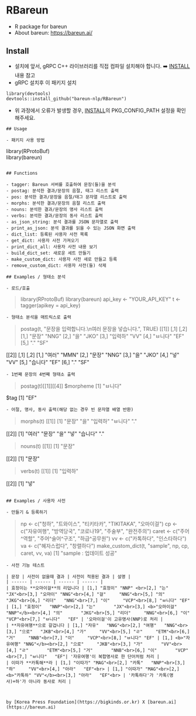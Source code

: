 # RBareun

* R package for bareun
* About bareun: https://bareun.ai/

## Install

- 설치에 앞서, gRPC C++ 라이브러리를 직접 컴파일 설치해야 합니다.
➡️ [INSTALL](https://github.com/bareun-nlp/RBareun/blob/main/INSTALL.md) 내용 참고 
- gRPC 설치후 이 패키지 설치
```
library(devtools)  
devtools::install_github("bareun-nlp/RBareun")  
```
- 위 과정에서 오류가 발생할 경우, [INSTALL](https://github.com/bareun-nlp/RBareun/blob/main/INSTALL.md)의 PKG_CONFIG_PATH 설정을 확인해주세요.

```
## Usage

- 패키지 사용 방법
```
library(RProtoBuf)  
library(bareun)
```

## Functions

- tagger: Bareun 서버를 호출하여 문장(들)을 분석
- postag: 분석한 결과/문장의 음절, 태그 리스트 출력
- pos: 분석한 결과/문장을 음절/태그 문자열 리스트로 출력
- morphs: 분석한 결과/문장의 음절 리스트 출력
- nouns: 분석한 결과/문장의 명사 리스트 출력
- verbs: 분석한 결과/문장의 동사 리스트 출력
- as_json_string: 분석 결과를 JSON 문자열로 출력
- print_as_json: 분석 결과를 읽을 수 있는 JSON 화면 출력
- dict_list: 등록된 사용자 사전 목록
- get_dict: 사용자 사전 가져오기
- print_dict_all: 사용자 사전 내용 보기
- build_dict_set: 새로운 세트 만들기
- make_custom_dict: 사용자 사전 새로 만들고 등록
- remove_custom_dict: 사용자 사전(들) 삭제

## Examples / 형태소 분석

- 로드/호출
```
> library(RProtoBuf)
> library(bareun)
> api_key <- "YOUR_API_KEY"
> t <- tagger(apikey = api_key)
```
- 형태소 분석을 매트릭스로 출력
```
> postag(t, "문장을 입력합니다.\n여러 문장을 넣습니다.", TRUE)
[[1]]
     [,1]     [,2]
[1,] "문장"   "NNG"
[2,] "을"     "JKO"
[3,] "입력하" "VV"
[4,] "ㅂ니다" "EF"
[5,] "."      "SF"

[[2]]
     [,1]     [,2]
[1,] "여러"   "MMN"
[2,] "문장"   "NNG"
[3,] "을"     "JKO"
[4,] "넣"     "VV"
[5,] "습니다" "EF"
[6,] "."      "SF"
```
- 1번째 문장의 4번째 형태소 출력
```
> postag(t)[[1]][[4]]
$morpheme
[1] "ㅂ니다"

$tag
[1] "EF"
```
- 어절, 명사, 동사 출력(해당 없는 경우 빈 문자열 배열 반환)
```
> morphs(t)
[[1]]
[1] "문장"   "을"     "입력하" "ㅂ니다" "."

[[2]]
[1] "여러"   "문장"   "을"     "넣"     "습니다" "."

> nouns(t)
[[1]]
[1] "문장"

[[2]]
[1] "문장"

> verbs(t)
[[1]]
[1] "입력하"

[[2]]
[1] "넣"
```

## Examples / 사용자 사전

- 만들기 & 등록하기
```
> np <- c("청하", "트와이스", "티키타카", "TIKITAKA", "오마이걸")
> cp <- c("자유여행", "방역당국", "코로나19", "주술부", "완전주의")
> caret <- c("주어^역할", "주어^술어^구조", "하급^공무원")
> vv <- c("카톡하다", "인스타하다")
> va <- c("혜자스럽다", "창렬하다")
> make_custom_dict(t, "sample", np, cp, caret, vv, va)
[1] "sample : 업데이트 성공"
```
- 사전 기능 테스트

| 문장 | 사전이 없을때 결과 | 사전이 적용된 결과 | 설명 |
| ------ | ------ | ------ | ------ |
| 효정이는 **오마이걸**의 리덥니다 | [1,] "효정이" "NNP" <br>[2,] "는"     "JX"<br>[3,] "오마이" "NNG"<br>[4,] "걸"     "NNG"<br>[5,] "의"     "JKG"<br>[6,] "리더"   "NNG"<br>[7,] "이"     "VCP"<br>[8,] "ㅂ니다" "EF" | [1,] "효정이"   "NNP"<br>[2,] "는"       "JX"<br>[3,] <b>"오마이걸" "NNP"</b><br>[4,] "의"       "JKG"<br>[5,] "리더"     "NNG"<br>[6,] "이"       "VCP"<br>[7,] "ㅂ니다"   "EF" | '오마이걸'이 고유명사(NNP)로 처리 |
| **자유여행**으로 갈겁니다 | [1,] "자유"   "NNG"<br>[2,] "여행"   "NNG"<br>[3,] "으로"   "JKB"<br>[4,] "가"     "VV"<br>[5,] "ㄹ"     "ETM"<br>[6,] "거"     "NNB"<br>[7,] "이"     "VCP"<br>[8,] "ㅂ니다" "EF" | [1,] <b>"자유여행" "NNG"</b><br>[2,] "으로"     "JKB"<br>[3,] "가"       "VV"<br>[4,] "ㄹ"       "ETM"<br>[5,] "거"       "NNB"<br>[6,] "이"       "VCP"<br>[7,] "ㅂ니다"   "EF"| '자유여행'이 복합명사로 한 단어처럼 처리 |
| 이따가 **카톡해**라 | [1,] "이따가" "MAG"<br>[2,] "카톡"   "NNP"<br>[3,] "하"     "VV"<br>[4,] "아라"   "EF"<br> | [1,] "이따가" "MAG"<br>[2,] <b>"카톡하" "VV"</b><br>[3,] "아라"   "EF"<br> | '카톡하다'가 '카톡(명사)+하'가 아니라 동사로 처리 |



by [Korea Press Foundation](https://bigkinds.or.kr) X [bareun.ai](https://bareun.ai)
